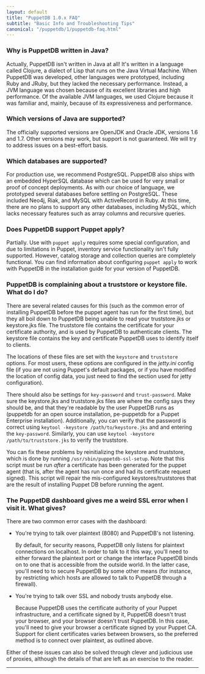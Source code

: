 ```yaml
---
layout: default
title: "PuppetDB 1.0.x FAQ"
subtitle: "Basic Info and Troubleshooting Tips"
canonical: "/puppetdb/1/puppetdb-faq.html"
---
```



### Why is PuppetDB written in Java?

Actually, PuppetDB isn't written in Java at all! It's written in a language called Clojure, a dialect of Lisp that runs on the Java Virtual Machine. When PuppetDB was developed, other languages were prototyped, including Ruby and JRuby, but they lacked the necessary performance.  Instead, a JVM language was chosen because of its excellent libraries and high performance. Of the available JVM languages, we used Clojure because it was familiar and, mainly, because of its expressiveness and performance.

### Which versions of Java are supported?

The officially supported versions are OpenJDK and Oracle JDK, versions 1.6 and 1.7. Other versions may work, but support is not guaranteed. We will try to address issues on a best-effort basis.

### Which databases are supported?

For production use, we recommend PostgreSQL. PuppetDB also ships with an embedded HyperSQL database which can be used for very small or proof of concept deployments. As with our choice of language, we prototyped several
databases before settling on PostgreSQL. These included Neo4j, Riak, and MySQL with ActiveRecord in Ruby. At this time, there are no plans to support any other databases, including MySQL, which lacks necessary features such as array columns and recursive queries.

### Does PuppetDB support Puppet apply?

Partially. Use with `puppet apply` requires some special configuration, and due to limitations in Puppet, inventory service functionality isn't fully supported. However, catalog storage and collection queries are completely functional. You can find information about configuring `puppet apply` to work with PuppetDB in the installation guide for your version of PuppetDB.

### PuppetDB is complaining about a truststore or keystore file. What do I do?

There are several related causes for this (such as the common error of installing PuppetDB before the puppet agent has run for the first time), but they all boil down to PuppetDB being unable to read your truststore.jks or keystore.jks file. The truststore file contains the certificate for your certificate authority, and is used by PuppetDB to authenticate clients. The keystore file contains the key and certificate PuppetDB uses to identify itself to clients.

The locations of these files are set with the `keystore` and `truststore` options. For most users, these options are configured in the *jetty.ini* config file (if you are not using Puppet's default packages, or if you have modified the location of config data, you just need to find the section used for jetty configuration). 

There should also be settings for `key-password` and `trust-password`. Make sure the keystore.jks and truststore.jks files are where the config says they should be, and that they're readable by the user PuppetDB runs as (puppetdb for an open source installation, pe-puppetdb for a Puppet Enterprise installation). Additionally, you can verify that the password is correct using `keytool -keystore /path/to/keystore.jks` and and entering the `key-password`. Similarly, you can use `keytool -keystore /path/to/truststore.jks` to verify the truststore.

You can fix these problems by reinitializing the keystore and truststore, which is done by running `/usr/sbin/puppetdb-ssl-setup`. Note that this script must be run *after* a certificate has been generated for the puppet agent (that is, after the agent has run once and had its certificate request signed).  This script will repair the mis-configured keystores/truststores that are the result of installing Puppet DB before running the agent.

### The PuppetDB dashboard gives me a weird SSL error when I visit it. What gives?

There are two common error cases with the dashboard:

* You're trying to talk over plaintext (8080) and PuppetDB's not listening.

    By default, for security reasons, PuppetDB only listens for plaintext connections on localhost. In order to talk to it this way, you'll need to either
forward the plaintext port or change the interface PuppetDB binds on to one that is accessible from the outside world. In the latter case, you'll need to to secure PuppetDB by some other means (for instance, by restricting which hosts are allowed to talk to PuppetDB through a firewall).

* You're trying to talk over SSL and nobody trusts anybody else.

    Because PuppetDB uses the certificate authority of your Puppet infrastructure, and a certificate signed by it, PuppetDB doesn't trust your
browser, and your browser doesn't trust PuppetDB. In this case, you'll need to give your browser a certificate signed by your Puppet CA. Support for client certificates varies between browsers, so the preferred method is to connect over plaintext, as outlined above.

Either of these issues can also be solved through clever and judicious use of proxies, although the details of that are left as an exercise to the reader.

* * * 
